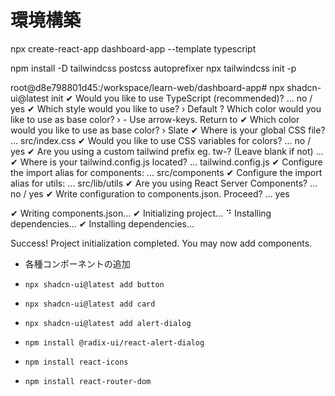 # 環境構築

npx create-react-app dashboard-app --template typescript

npm install -D tailwindcss postcss autoprefixer
npx tailwindcss init -p

root@d8e798801d45:/workspace/learn-web/dashboard-app# npx shadcn-ui@latest init
✔ Would you like to use TypeScript (recommended)? … no / yes
✔ Which style would you like to use? › Default
? Which color would you like to use as base color? › - Use arrow-keys. Return to
✔ Which color would you like to use as base color? › Slate
✔ Where is your global CSS file? … src/index.css
✔ Would you like to use CSS variables for colors? … no / yes
✔ Are you using a custom tailwind prefix eg. tw-? (Leave blank if not) … 
✔ Where is your tailwind.config.js located? … tailwind.config.js
✔ Configure the import alias for components: … src/components
✔ Configure the import alias for utils: … src/lib/utils
✔ Are you using React Server Components? … no / yes
✔ Write configuration to components.json. Proceed? … yes

✔ Writing components.json...
✔ Initializing project...
⠙ Installing dependencies...
✔ Installing dependencies...

Success! Project initialization completed. You may now add components.

- 各種コンポーネントの追加
- `npx shadcn-ui@latest add button`
- `npx shadcn-ui@latest add card`
- `npx shadcn-ui@latest add alert-dialog`

- `npm install @radix-ui/react-alert-dialog`
- `npm install react-icons`
- `npm install react-router-dom`